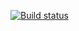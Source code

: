 [![Build status](https://ci.appveyor.com/api/projects/status/tcfu89wnw6kjpug1?svg=true)](https://ci.appveyor.com/project/Toni133/carddelivery)